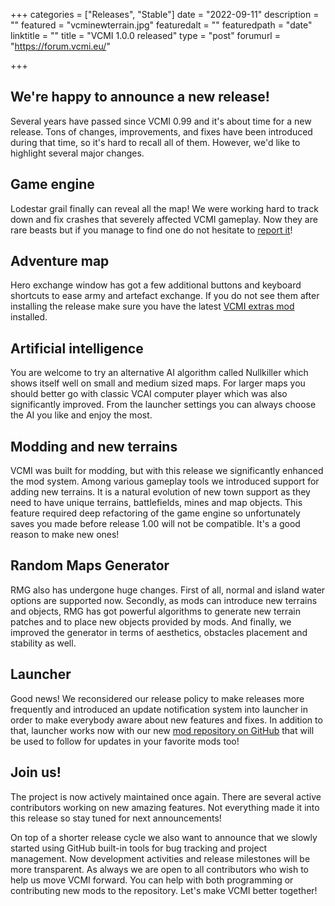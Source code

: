 +++
categories = ["Releases", "Stable"]
date = "2022-09-11"
description = ""
featured = "vcminewterrain.jpg"
featuredalt = ""
featuredpath = "date"
linktitle = ""
title = "VCMI 1.0.0 released"
type = "post"
forumurl = "https://forum.vcmi.eu/"

+++

## We're happy to announce a new release!
 
Several years have passed since VCMI 0.99 and it's about time for a new release.
Tons of changes, improvements, and fixes have been introduced during that time, so it's hard to recall all of them.
However, we'd like to highlight several major changes.
 
## Game engine
Lodestar grail finally can reveal all the map!
We were working hard to track down and fix crashes that severely affected VCMI gameplay. Now they are rare beasts but if you manage to find one do not hesitate to [report it](https://github.com/vcmi/vcmi/issues)!
 
## Adventure map
Hero exchange window has got a few additional buttons and keyboard shortcuts to ease army and artefact exchange. If you do not see them after installing the release make sure you have the latest [VCMI extras mod](https://github.com/vcmi-mods/vcmi-extras) installed.
 
## Artificial intelligence
You are welcome to try an alternative AI algorithm called Nullkiller which shows itself well on small and medium sized maps. For larger maps you should better go with classic VCAI computer player which was also significantly improved. From the launcher settings you can always choose the AI you like and enjoy the most.
 
## Modding and new terrains
VCMI was built for modding, but with this release we significantly enhanced the mod system.
Among various gameplay tools we introduced support for adding new terrains. It is a natural evolution of new town support as they need to have unique terrains, battlefields, mines and map objects. This feature required deep refactoring of the game engine so unfortunately saves you made before release 1.00 will not be compatible. It's a good reason to make new ones!
 
## Random Maps Generator
RMG also has undergone huge changes. First of all, normal and island water options are supported now.
Secondly, as mods can introduce new terrains and objects, RMG has got powerful algorithms to generate new terrain patches and to place new objects provided by mods. And finally, we improved the generator in terms of aesthetics, obstacles placement and stability as well.
 
## Launcher
Good news! We reconsidered our release policy to make releases more frequently and introduced an update notification system into launcher in order to make everybody aware about new features and fixes. In addition to that, launcher works now with our new [mod repository on GitHub](https://github.com/vcmi-mods) that will be used to follow for updates in your favorite mods too!

## Join us!
The project is now actively maintained once again. There are several active contributors working on new amazing features. Not everything made it into this release so stay tuned for next announcements!
 
On top of a shorter release cycle we also want to announce that we slowly started using GitHub built-in tools for bug tracking and project management. Now development activities and release milestones will be more transparent. As always we are open to all contributors who wish to help us move VCMI forward. You can help with both programming or contributing new mods to the repository. Let's make VCMI better together!
